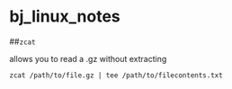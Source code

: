 # bj_linux_notes

##`zcat`

allows you to read a .gz without extracting

`zcat /path/to/file.gz | tee /path/to/filecontents.txt`
